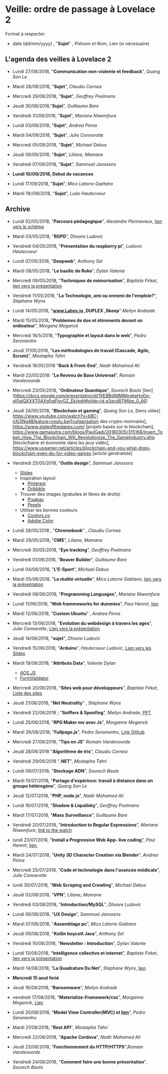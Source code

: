 
# Veille: ordre de passage à Lovelace 2


Format à respecter:
- date (dd/mm/yyyy) , "**Sujet**" ,  *Prénom et Nom*, Lien (si nécessaire)


## L'agenda des veilles à Lovelace 2

- Lundi 27/08/2018, "**Communication non-violente et feedback**", *Quang Son Le*
- Mardi 28/08/2018, "**Sujet**", *Claudiu Cornea*
- Mercredi 29/08/2018, "**Sujet**", *Geoffrey Poelmans*
- Jeudi 30/08/2018,"**Sujet**", *Guillaume Bare*
- Vendredi 31/09/2018, "**Sujet**", *Mariane Niwemfura*
- Lundi 03/09/2018, "**Sujet**", *Andrea Pinna*
- Mardi  04/09/2018, "**Sujet**", *Julie Connerotte*
- Mercredi 05/09/2018, "**Sujet**", *Michael Debus*
- Jeudi 06/09/2018, "**Sujet**", *Liliane, Mamane*
- Vendredi 07/09/2018, "**Sujet**", *Sammuel Janssens*

- **Lundi 10/09/2018, Debut de vacances**

- Lundi 17/09/2018, "**Sujet**", *Mico Latorre Gaëtano*
- Mardi 18//09/2018, "**Sujet**", *Ludo Hautecoeur*




## Archive

- Lundi 02/05/2018, "**Parcours pédagogique**", *Alexandre Plennevaux*, [lien vers le schéma](https://docs.google.com/drawings/d/1kKAMz1jTaK0-8Glg136j3T1C3kCKaq-gFEju1FxsVCs/edit)
- Mardi 03/05/2018, "**RGPD**", *Dhoore Ludovic*
- Vendredi 04/05/2018, "**Présentation du raspberry pi**", *Ludovic Hautecoeur*
- Lundi 07/05/2018, "**Deepweb**", *Anthony Sel*
- Mardi 08/05/2018, "**Le basilic de Roko**", *Dylan Valente*
- Mercredi 09/05/2018, "**Techniques de mémorisation**", *Baptiste Firket*, [lien vers la présentation](https://docs.google.com/presentation/d/1IBUa3e8FoCPNhhMFmR5gqcVergmK1hFKw6SOxOFvOf0/edit)
- Vendredi 11/05/2018, "**La Technologie, ami ou ennemi de l'emploie?**", *Stéphane Wyns*
- Lundi 14/05/2018, "**www.Labex.io ,DUPLEX ,Skeep**" *Meilyn Andrade*
- Mardi 15/05/2018, "**Problemes de dos et étirements devant un ordinateur**", *Morgane Meganck*
- Mercredi 16/5/2018, "**Typographie et layout dans le web**", *Pedro Seromenho*
- Jeudi 17/05/2018, "**Les méthodologies de travail (Cascade, Agile, Scrum)**", *Mostapha Tahri*
- Vendredi 18/05/2018  "**Back & Front-End**", *Nadir Mohamed Ali*
- Mardi 22/05/2018: "**Le Revenu de Base Universel**", *Romain Vandevoorde*
- Mercredi 23/05/2018, "**Ordinateur Quantique**", *Sourech Bauts* [lien] (https://docs.google.com/presentation/d/1XEBBdjMMMogkeHoDo-qI0alQXXXT0AXg5giFqyGZ_Ek/edit#slide=id.g3acd8796be_0_46)
- Jeudi 24/05/2018, "**Blockchain et gaming**", *Quang Son Le*, [liens utiles] https://www.youtube.com/watch?v=bBC-nXj3Ng4&feature=youtu.be([vulgarisation des crypto-monnaies], https://www.stateofthedapps.com/ [projets basés sur le blockchain], https://www.gamasutra.com/blogs/PaulGadi/20180305/315168/Insert_Token_How_The_Blockchain_Will_Revolutionize_The_GameIndustry.php [blockchaine et économie dans les jeux vidéo], https://www.usgamer.net/articles/blockchain-and-you-what-does-blockchain-even-do-for-video-games [article généraliste]
- Vendredi 25/05/2018, "**Outils design**", *Sammuel Janssens*
	- [Slides](https://docs.google.com/presentation/u/2/d/1J-XPoF-dSrt5EgsjQINcoM78wmsUKWhbCd327wScQos/edit?ouid=100446203648814916150&usp=slides_home&ths=true)
	- Inspiration layout
		- [Pinterest](http://Pinterest.com)
		- [Dribbble](https://dribbble.com)
	- Trouver des images (gratuites et libres de droits)
		- [Pixabay](https://pixabay.com/fr/)
		- [Pexels](https://www.pexels.com/)
	- Utiliser les bonnes couleurs
		- [Coolors.co](Coolors.co)
		- [Adobe Color](https://color.adobe.com/create/color-wheel/)
- Lundi 28/05/2018 , "**Chromebook**" , *Claudiu Cornea*
- Mardi 29/05/2018, "**CMS**", *Liliane, Mamane*
- Mercredi 30/05/2018, "**Eye tracking**", *Geoffrey Poelmans*
- Vendredi 01/06/2018, "**Beaver Builder**", *Guillaume Bare*
- Lundi 04/06/2018, "**L'E-Sport**", *Michael Debus*
- Mardi 05/06/2018, "**La réalité virtuelle**", *Mico Latorre Gaëtano*, [lien vers la présentation](https://github.com/becodeorg/La-Veille/blob/master/Lovelace2/LaRealiteVirtuelle.pptx)
- Vendredi 08/06/2018, "**Programming Languages**", *Mariane Niwemfura*
- Lundi 11/06/2018, "**Web frammeworks for dummies**", *Paul Henrot*, [lien](https://app.ludus.one/3e4b3c40-09af-48bc-bcf3-c7c2ea3c673a)
- Mardi 12/06/2018, "**Custom Ubuntu**" , *Andrea Pinna*
- Mercredi 13/06/2018, "**Evolution du webdesign à travers les ages**", *Julie Connerotte*, [Lien vers la présentation](https://docs.google.com/presentation/d/1GnMLzPNV-ybbDvQu_hqQboVkEdkN_1xYmafyLMGL8Xo/edit?usp=sharing)
- Jeudi 14/06/2018, "**sujet**", *Dhoore Ludovic*
- Vendredi 15/06/2018, "**Arduino**", *Hautecoeur Ludovic*, [Lien vers les Slides](https://docs.google.com/presentation/d/17UbdjLZ67VZeILCcX82uXTj7koZbEOkxcM_VXATaZV0/edit?usp=sharing)
- Mardi 19/06/2018, "**Attributs Data**", *Valente Dylan*
	- [AOS.JS](https://michalsnik.github.io/aos/)
	- [FormValidator](http://www.formvalidator.net/)
- Mercredi 20/06/2018, "**Sites web pour développeurs**", *Baptiste Firket*, [Liste des sites](https://docs.google.com/document/d/1hiLLPD9PLhZetw8LLoW0qA6fTHgPN8xpaB1qobsFSqA/edit?usp=sharing)
-  Jeudi 21/06/2018, "**Net Neutrality**" , *Stéphane Wyns*

- Vendredi 22/06/2018 ; "**Sniffers & Spoofing**", *Meilyn Andrade*, [PPT](sniffers.ppt)
- Lundi 25/06/2018, "**RPG Maker mv avec Js**", *Morganne Meganck*
- Mardi 26/06/2018; "**Fullpage.js**", *Pedro Seromenho*, [Link Github](https://github.com/alvarotrigo/fullPage.js)
- Mercredi 27/06/2018, "**Tips en JS**" *Romain Vandevoorde*
- Jeudi 28/06/2018  "**Algorithme de tris**", *Claudiu Cornea*
- Vendredi 29/06/2018  "**.NET**", *Mostapha Tahri*
- Lundi 09/07/2018, "**Stockage ADN**", *Sourech Bauts*
- Mardi 10/07/2018, "**Partage d'expérince: travail à distance dans un groupe hétérogène**", *Quang Son Le*
- Jeudi 12/07/2018, "**PHP, node.js**", *Nadir Mohamed Ali*
- Lundi 16/07/2018, "**Shadow & Liquidsky**", *Geoffrey Poelmans*
- Mardi 17/07/2018,  "**Mass Surveillance**", *Guillaume Bare*
- Vendredi 20/07/2018, "**Introduction to Regular Expressions**", *Mariane Niwemfura*, [link to the watch](https://docs.google.com/presentation/d/1GJD7f45YM6maDWzgmzfw4hDOsJ2XlMm1rjG0_gQr058/edit#slide=id.p)
- lundi 23/07/2018, "**Install a Progressive Web App- live coding**", *Paul Henrot*, [lien](https://github.com/makemyA/veille2),
- Mardi 24/07/2018, "**Unity 3D Character Creation via Blender**", *Andrea Pinna*
- Mercredi 25/07/2018, "**Code et technologie dans l'avancée médicale**", *Julie Connerotte*
- lundi 30/07/2018, "**Web Scraping and Crawling**", *Michael Debus*
- Jeudi 02/08/2018, "**VPN**", *Liliane, Mamane*
- Vendredi 03/08/2018, "**Introduction/MySQL**", *Dhoore Ludovic*
- Lundi 06/08/2018, "**UX Design**", *Sammuel Janssens*
- Mardi 07/08/2018, "**Assemblage pc**", *Mico Latorre Gaëtano*
- Jeudi 09/08/2018, "**Kotlin boycott Java**", *Anthony Sel*
- Vendredi 10/08/2018, "**Newsletter : Introduction**", *Dylan Valente*
- Lundi 13/08/2018, "**Intelligence collective et internet**", *Baptiste Firket*, [lien vers la présentation](https://docs.google.com/presentation/d/1JX5Ec8WiqHnQDLYAzni6gfyd_qNRZ2GsqSVx93l9gvE/edit?usp=sharing) 
- Mardi 14/08/2018, "**La Quadrature Du Net**", *Stéphane Wyns*, [lien](https://fr.wikipedia.org/wiki/La_Quadrature_du_Net)

- **Mercredi 15 aout ferié**

- Jeudi 16/08/2018, "**Ransomware**", *Meilyn Andrade*
- vendredi 17/08/2018, "**Materialize-Framework/css**", *Morganne Meganck*, [Lien](https://materializecss.com)
- Lundi 20/08/2018, "**Model View Controller(MVC) et [lien](http://bookmarks.gamerspice.net/)**", *Pedro Seromenho*
- Mardi 21/08/2018, "**Rest API**", *Mostapha Tahri*
- Mercredi 22/08/2018, "**Apache Cordova**", *Nadir Mohamed Ali*
- Jeudi 23/08/2018, "**Fonctionnement du HTTP/HTTPS**",*Romain Vandevoorde*
- Vendredi 24/08/2018, "**Comment faire une bonne présentation**", *Sourech Bauts*
